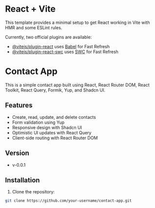 # React + Vite

This template provides a minimal setup to get React working in Vite with HMR and some ESLint rules.

Currently, two official plugins are available:

- [@vitejs/plugin-react](https://github.com/vitejs/vite-plugin-react/blob/main/packages/plugin-react/README.md) uses [Babel](https://babeljs.io/) for Fast Refresh
- [@vitejs/plugin-react-swc](https://github.com/vitejs/vite-plugin-react-swc) uses [SWC](https://swc.rs/) for Fast Refresh


# Contact App

This is a simple contact app built using React, React Router DOM, React Toolkit, React Query, Formik, Yup, and Shadcn UI.

## Features

- Create, read, update, and delete contacts
- Form validation using Yup
- Responsive design with Shadcn UI
- Optimistic UI updates with React Query
- Client-side routing with React Router DOM

## Version

- v-0.0.1

## Installation

1. Clone the repository:

```bash
git clone https://github.com/your-username/contact-app.git
